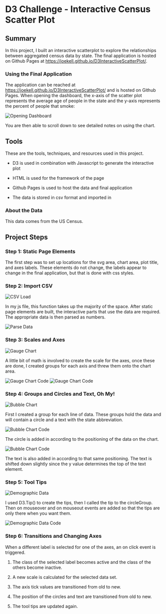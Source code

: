 # D3 Challenge - Interactive Census Scatter Plot

## Summary

In this project, I built an interactive scatterplot to explore the relationships between aggregated census data by state. The final application is hosted on Github Pages at <https://joekell.github.io/D3InteractiveScatterPlot/>.

### Using the Final Application
The application can be reached at <https://joekell.github.io/D3InteractiveScatterPlot/> and is hosted on Github Pages. When opening the dashboard, the x-axis of the scatter plot represents the average age of people in the state and the y-axis represents the percent of people that smoke:

  ![Opening Dashboard](FinalImages/SiteLoad.PNG)

You are then able to scroll down to see detailed notes on using the chart.

## Tools
These are the tools, techniques, and resources used in this project.

* D3 is used in combination with Javascript to generate the interactive plot

* HTML is used for the framework of the page

* Github Pages is used to host the data and final application

* The data is stored in csv format and imported in

### About the Data

This data comes from the US Census.

## Project Steps

### Step 1: Static Page Elements
The first step was to set up locations for the svg area, chart area, plot title, and axes labels. These elements do not change, the labels appear to change in the final application, but that is done with css styles.

### Step 2: Import CSV

  ![CSV Load](FinalImages/CSV.PNG)

In my js file, this function takes up the majority of the space. After static page elements are built, the interactive parts that use the data are required. The appropriate data is then parsed as numbers.

  ![Parse Data](FinalImages/parse.PNG)

### Step 3: Scales and Axes

  ![Gauge Chart](FinalImages/Scale.PNG)

A little bit of math is involved to create the scale for the axes, once these are done, I created groups for each axis and threw them onto the chart area. 

  ![Gauge Chart Code](FinalImages/Axes1.PNG)
  ![Gauge Chart Code](FinalImages/Axes2.PNG)

### Step 4: Groups and Circles and Text, Oh My!

  ![Bubble Chart](FinalImages/Group.PNG)

First I created a group for each line of data. These groups hold the data and will contain a circle and a text with the state abbreviation.

  ![Bubble Chart Code](FinalImages/Circle.PNG)

The circle is added in according to the positioning of the data on the chart.

  ![Bubble Chart Code](FinalImages/Text.PNG)

The text is also added in according to that same positioning. The text is shifted down slightly since the y value determines the top of the text element.

### Step 5: Tool Tips

  ![Demographic Data](FinalImages/Tip.PNG)

I used D3.Tip() to create the tips, then I called the tip to the circleGroup. Then on mouseover and on mouseout events are added so that the tips are only there when you want them.

  ![Demographic Data Code](FinalImages/TipCode.PNG)

### Step 6: Transitions and Changing Axes

When a different label is selected for one of the axes, an on click event is triggered. 

1. The class of the selected label becomes active and the class of the others become inactive.

2. A new scale is calculated for the selected data set.

3. The axis tick values are transitioned from old to new.

4. The position of the circles and text are transitioned from old to new.

5. The tool tips are updated again.
